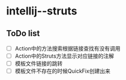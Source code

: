 # intellij--struts

## ToDo list
- [ ] Action中的方法搜索根据链接查找有没有调用
- [ ] Action中的Struts方法显示对应链接的注解
- [ ] 模板文件链接的跳转
- [ ] 模板文件不存在的时候QuickFix创建出来

<!-- Plugin description -->
<!-- Plugin description end -->